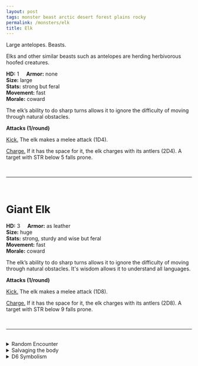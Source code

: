 ```yaml
---
layout: post
tags: monster beast arctic desert forest plains rocky 
permalink: /monsters/elk
title: Elk
---
```


Large antelopes. Beasts.

Elks and other similar beasts such as antelopes are herding herbivorous hoofed creatures.

**HD:** 1  &nbsp; &nbsp;  **Armor:** none <br>
**Size:** large <br>
**Stats:** strong but feral<br>
**Movement:** fast <br>
**Morale:** coward <br>

The elk’s ability to do sharp turns allows it to ignore the difficulty of moving through natural obstacles.

**Attacks (1/round)**

<ins>Kick.</ins> The elk makes a melee attack (1D4).

<ins>Charge.</ins> If it has the space for it, the elk charges with its antlers (2D4). A target with STR below 5 falls prone.

<br>

---

<br> 

# Giant Elk

**HD:** 3  &nbsp; &nbsp;  **Armor:** as leather <br>
**Size:** huge <br>
**Stats:** strong, sturdy and wise but feral<br>
**Movement:** fast <br>
**Morale:** coward <br>

The elk’s ability to do sharp turns allows it to ignore the difficulty of moving through natural obstacles. It's wisdom allows it to understand all languages.

**Attacks (1/round)**

<ins>Kick.</ins> The elk makes a melee attack (1D8).

<ins>Charge.</ins> If it has the space for it, the elk charges with its antlers (2D8). A target with STR below 9 falls prone.

<br>

---

<br>

<details markdown="1">
<summary>Random Encounter</summary>

1. **Monster:** 1D8 elks or 1 giant elk.
1. **Lair:** A vast, warm and peaceful clearing. <br>	&nbsp; OR <br>	**Omen:** A branch cracks.
1. **Spoor:** Still warm dung.
1. **Tracks:** Giant elk tracks among smaller ones.
1. **Trace:** Musky scratched bark.
1. **Trace:** (Giant) Antlers.

</details>

<details markdown="1">
<summary>Salvaging the body</summary>

Elk meat is very prized and they are hunted for sport. Their antlers are good props. An elk can be tamed with great difficulty.
</details>

<details markdown="1">
<summary>D6 Symbolism</summary>

In local cultures this beast is a symbol of ...

1. Royalty
1. The forest
1. Fall
1. Hunting
1. Masculinity
1. Sacred 
</details>


